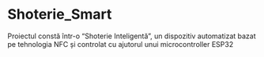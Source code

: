 # Shoterie_Smart
Proiectul constă într-o “Shoterie Inteligentă”, un dispozitiv automatizat bazat pe tehnologia NFC și controlat cu ajutorul unui microcontroller ESP32
